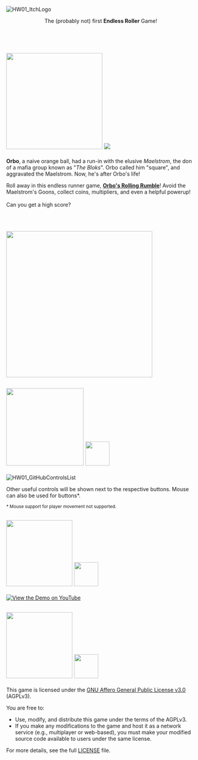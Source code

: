 ![HW01_ItchLogo](https://github.com/user-attachments/assets/757dbc55-6fbe-46a2-85b0-19521d37aed2)

<p align="center">
The (probably not) first <b>Endless Roller</b> Game!
</p>
<br></br>

## <img src="https://github.com/user-attachments/assets/221c1f5c-a1ef-445e-8164-6542306db03d" width=256 />     <img src="https://github.com/user-attachments/assets/098c5d32-ff33-4df3-aed8-8e4addaecc52" />


**Orbo**, a naive orange ball, had a run-in with the elusive *Maelstrom*, the don of a mafia group known as "*The Bloks*". Orbo called him "square", and aggravated the Maelstrom. Now, he's after Orbo's life!

Roll away in this endless runner game, <ins>**Orbo's Rolling Rumble**</ins>! Avoid the Maelstrom's Goons, collect coins, multipliers, and even a helpful powerup! 
<br></br>
Can you get a high score?

<br></br>

[<img src="https://github.com/user-attachments/assets/0d133dca-9f65-4e27-a08d-ba38bda43bf9" width=389 />](https://ctom314.itch.io/orbos-rolling-rumble)


## <img src="https://github.com/user-attachments/assets/6b605794-a751-4aba-8916-a2d01260d642" width=206 />     <img src="https://github.com/user-attachments/assets/a3ef0b39-73b7-44e3-ac89-2437526e1e54" width=64 />
![HW01_GitHubControlsList](https://github.com/user-attachments/assets/f533e289-d4eb-485c-a3b7-66667609d79a)

Other useful controls will be shown next to the respective buttons. Mouse can also be used for buttons*.

<sup>* Mouse support for player movement not supported.</sup>



## <img src="https://github.com/user-attachments/assets/bd04d2e9-1c5e-4979-b327-29d5f95b8ec6" width=176 />     <img src="https://github.com/user-attachments/assets/0ff1bf09-5202-4842-8e93-3bfa766e9d9f" width=64 />

[![View the Demo on YouTube](https://img.youtube.com/vi/j4JIMepwgpI/0.jpg)](https://www.youtube.com/watch?v=j4JIMepwgpI)



## <img src="https://github.com/user-attachments/assets/e2d3352f-dc78-4671-8022-b39aad2a755f" width=176 />     <img src="https://github.com/user-attachments/assets/1a806b6f-4dd0-4767-8bb7-00df0ea9ee83" width=64 />

This game is licensed under the [GNU Affero General Public License v3.0](./LICENSE) (AGPLv3).

You are free to:
- Use, modify, and distribute this game under the terms of the AGPLv3.
- If you make any modifications to the game and host it as a network service (e.g., multiplayer or web-based), you must make your modified source code available to users under the same license.

For more details, see the full [LICENSE](./LICENSE) file.
